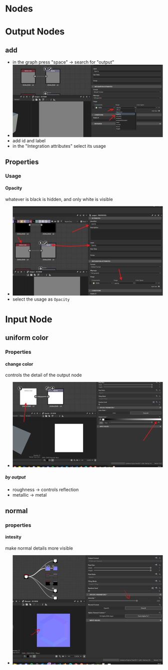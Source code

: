 # **Nodes**

# Output Nodes

## add

- in the graph press "space" -> search for "output"
- <img src="./images/nodes/integration-attributes-panel.png">
- add id and label
- in the "Integration attributes" select its usage

## Properties

### Usage

#### Opacity

whatever is black is hidden, and only white is visible

- <img src="./images/nodes/opacity-node-init.png">
- select the usage as `Opacity`

# Input Node

## uniform color

### Properties

#### change color

controls the detail of the output node

- <img src="./images/nodes/set-uniform-color-white.png">

##### by output

- roughness -> controls reflection
- metallic -> metal

## normal

### properties

#### intesity

make normal details more visible

- <img src="./images/nodes/normal-input-node-intensity.png">
